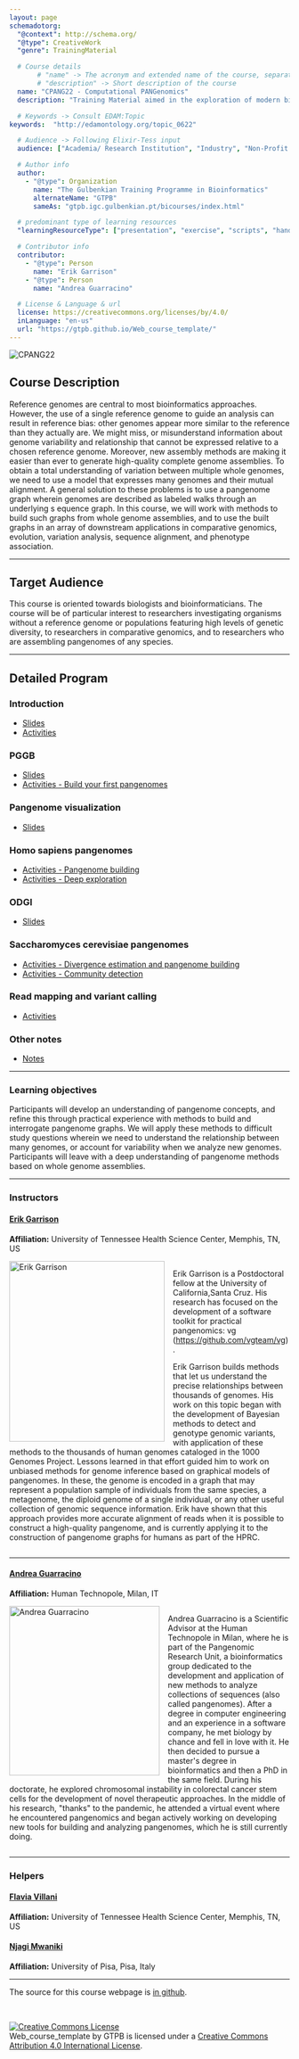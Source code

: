 ```yaml
---
layout: page
schemadotorg:
  "@context": http://schema.org/
  "@type": CreativeWork
  "genre": TrainingMaterial

  # Course details
       # "name" -> The acronym and extended name of the course, separated by " - "
       # "description" -> Short description of the course
  name: "CPANG22 - Computational PANGenomics"
  description: "Training Material aimed in the exploration of modern bioinformatic tools that allow researchers to use pangenomes as their reference system when engaging in studies of organisms of all types."

  # Keywords -> Consult EDAM:Topic
keywords:  "http://edamontology.org/topic_0622"

  # Audience -> Following Elixir-Tess input
  audience: ["Academia/ Research Institution", "Industry", "Non-Profit Organisation", "Healthcare"]

  # Author info
  author:
    - "@type": Organization
      name: "The Gulbenkian Training Programme in Bioinformatics"
      alternateName: "GTPB"
      sameAs: "gtpb.igc.gulbenkian.pt/bicourses/index.html"

  # predominant type of learning resources
  "learningResourceType": ["presentation", "exercise", "scripts", "handout"]

  # Contributor info
  contributor:
    - "@type": Person
      name: "Erik Garrison"
    - "@type": Person
      name: "Andrea Guarracino"

  # License & Language & url
  license: https://creativecommons.org/licenses/by/4.0/
  inLanguage: "en-us"
  url: "https://gtpb.github.io/Web_course_template/"
---
```


![CPANG22](/assets/CPANG22.png)

## Course Description

Reference genomes are central to most bioinformatics approaches. However, the use of a single reference genome to guide an analysis can result in reference bias: other genomes appear more similar to the reference than they actually are. We might miss, or misunderstand information about genome variability and relationship that cannot be expressed relative to a chosen reference genome. Moreover, new assembly methods are making it easier than ever to generate high-quality complete genome assemblies. To obtain a total understanding of variation between multiple whole genomes, we need to use a model that expresses many genomes and their mutual alignment. A general solution to these problems is to use a pangenome graph wherein genomes are described as labeled walks through an underlying s equence graph. In this course, we will work with methods to build such graphs from whole genome assemblies, and to use the built graphs in an array of downstream applications in comparative genomics, evolution, variation analysis, sequence alignment, and phenotype association.

---

## Target Audience

This course is oriented towards biologists and bioinformaticians. The course will be of particular interest to researchers investigating organisms without a reference genome or populations featuring high levels of genetic diversity, to researchers in comparative genomics, and to researchers who are assembling pangenomes of any species.

---

## Detailed Program

### Introduction
- [Slides](assets/CPANG22%20-%20Day%201a%20-%20Introduction.pdf)
- [Activities](pages/Day1a_Introduction.md)

### PGGB
- [Slides](assets/CPANG22%20-%20Day%201b%20-%20PGGB.pdf)
- [Activities - Build your first pangenomes](pages/Day1b_PGGB.md)

### Pangenome visualization
- [Slides](assets/CPANG22%20-%20Day%202a%20-%20Pangenome%20visualization.pdf)

### Homo sapiens pangenomes
- [Activities - Pangenome building](pages/Day2a_Homo_sapiens_pangenome_graphs.md)
- [Activities - Deep exploration](pages/Day3a_Pangenome_subgraphs.md)

### ODGI
- [Slides](assets/CPANG22%20-%20Day%203a%20-%20ODGI.pdf)

### Saccharomyces cerevisiae pangenomes
- [Activities - Divergence estimation and pangenome building](pages/Day3b_Saccharomyces_cerevisiae_pangenome_graphs.md)
- [Activities - Community detection](pages/Day4a_Saccharomyces_cerevisiae_pangenome_graphs.md)

### Read mapping and variant calling
- [Activities](pages/Day4b_Read_mapping.md)

### Other notes
- [Notes](https://hackmd.io/@i-Mv45MZTMa2ZQH2rMAArQ/cpang22notes)

---

### Learning objectives
Participants will develop an understanding of pangenome concepts, and refine this through practical experience with methods to build and interrogate pangenome graphs.
We will apply these methods to difficult study questions wherein we need to understand the relationship between many genomes, or account for variability when we analyze new genomes.
Participants will leave with a deep understanding of pangenome methods based on whole genome assemblies.

---

### Instructors

#### [Erik Garrison](https://github.com/ekg)
**Affiliation:** University of Tennessee Health Science Center, Memphis, TN, US

<div style="display: inline-block">
  <img src="pages/images/instructors/Erik_Garrison_2022.png" height="324" width="279" align="left" style="margin-right: 3%; margin-bottom: 0.3em;" alt="Erik Garrison">

  Erik Garrison is a Postdoctoral fellow at the University of California,Santa Cruz. His research has focused on the development of a software toolkit for practical pangenomics: vg (https://github.com/vgteam/vg).

  Erik Garrison builds methods that let us understand the precise relationships between thousands of genomes. His work on this topic began with the development of Bayesian methods to detect and genotype genomic variants, with application of these methods to the thousands of human genomes cataloged in the 1000 Genomes Project. Lessons learned in that effort guided him to work on unbiased methods for genome inference based on graphical models of pangenomes. In these, the genome is encoded in a graph that may represent a population sample of individuals from the same species, a metagenome, the diploid genome of a single individual, or any other useful collection of genomic sequence information. Erik have shown that this approach provides more accurate alignment of reads when it is possible to construct a high-quality pangenome, and is currently applying it to the construction of pangenome graphs for humans as part of the HPRC.
</div>

---

#### [Andrea Guarracino](https://github.com/AndreaGuarracino)
**Affiliation:** Human Technopole, Milan, IT

<div style="display: inline-block">
  <img src="pages/images/instructors/Andrea_Guarracino_2022.jpg" height="304" width="270" align="left" style="margin-right: 3%; margin-bottom: 0.3em;" alt="Andrea Guarracino">

  Andrea Guarracino is a Scientific Advisor at the Human Technopole in Milan, where he is part of the Pangenomic Research Unit, a bioinformatics group dedicated to the development and application of new methods to analyze collections of sequences (also called pangenomes). After a degree in computer engineering and an experience in a software company, he met biology by chance and fell in love with it. He then decided to pursue a master's degree in bioinformatics and then a PhD in the same field. During his doctorate, he explored chromosomal instability in colorectal cancer stem cells for the development of novel therapeutic approaches. In the middle of his research, "thanks" to the pandemic, he attended a virtual event where he encountered pangenomics and began actively working on developing new tools for building and analyzing pangenomes, which he is still currently doing.
</div>

---

### Helpers
#### [Flavia Villani](https://github.com/Flavia95)
**Affiliation:** University of Tennessee Health Science Center, Memphis, TN, US

#### [Njagi Mwaniki](https://github.com/urbanslug)
**Affiliation:** University of Pisa, Pisa, Italy

---

The source for this course webpage is [in github](https://github.com/GTPB/Web_course_template).

<br/>

<a rel="license" href="http://creativecommons.org/licenses/by/4.0/"><img alt="Creative Commons License" style="border-width:0" src="https://i.creativecommons.org/l/by/4.0/88x31.png" /></a><br /><span xmlns:dct="http://purl.org/dc/terms/" property="dct:title">Web_course_template</span> by <span xmlns:cc="http://creativecommons.org/ns#" property="cc:attributionName">GTPB</span> is licensed under a <a rel="license" href="http://creativecommons.org/licenses/by/4.0/">Creative Commons Attribution 4.0 International License</a>.
